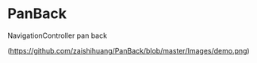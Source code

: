 PanBack
=======

NavigationController pan back


(https://github.com/zaishihuang/PanBack/blob/master/Images/demo.png)
